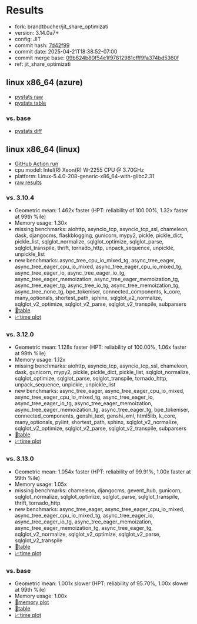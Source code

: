 # Results

- fork: brandtbucher/jit_share_optimizati
- version: 3.14.0a7+
- config: JIT
- commit hash: [7d42f99](https://github.com/brandtbucher/cpython/commit/7d42f99)
- commit date: 2025-04-21T18:38:52-07:00
- commit merge base: [09b624b80f54e1f97812981cfff9fa374bd5360f](https://github.com/python/cpython/commit/09b624b80f54e1f97812981cfff9fa374bd5360f)
- ref: jit_share_optimizati

## linux x86_64 (azure)

- [pystats raw](bm-20250421-azure-x86_64-brandtbucher-jit_share_optimizati-3.14.0a7%2B-7d42f99-pystats.json)
- [pystats table](bm-20250421-azure-x86_64-brandtbucher-jit_share_optimizati-3.14.0a7%2B-7d42f99-pystats.md)

### vs. base

- [pystats diff](bm-20250421-azure-x86_64-brandtbucher-jit_share_optimizati-3.14.0a7%2B-7d42f99-pystats-vs-base.md)

## linux x86_64 (linux)

- [GitHub Action run](https://github.com/faster-cpython/benchmarking/actions/runs/14584839856)
- cpu model: Intel(R) Xeon(R) W-2255 CPU @ 3.70GHz
- platform: Linux-5.4.0-208-generic-x86_64-with-glibc2.31
- [raw results](bm-20250421-linux-x86_64-brandtbucher-jit_share_optimizati-3.14.0a7%2B-7d42f99.json)

### vs. 3.10.4

- Geometric mean: 1.462x faster (HPT: reliability of 100.00%, 1.32x faster at 99th %ile)
- Memory usage: 1.30x
- missing benchmarks: aiohttp, asyncio_tcp, asyncio_tcp_ssl, chameleon, dask, djangocms, flaskblogging, gunicorn, mypy2, pickle, pickle_dict, pickle_list, sqlglot_normalize, sqlglot_optimize, sqlglot_parse, sqlglot_transpile, thrift, tornado_http, unpack_sequence, unpickle, unpickle_list
- new benchmarks: async_tree_cpu_io_mixed_tg, async_tree_eager, async_tree_eager_cpu_io_mixed, async_tree_eager_cpu_io_mixed_tg, async_tree_eager_io, async_tree_eager_io_tg, async_tree_eager_memoization, async_tree_eager_memoization_tg, async_tree_eager_tg, async_tree_io_tg, async_tree_memoization_tg, async_tree_none_tg, bpe_tokeniser, connected_components, k_core, many_optionals, shortest_path, sphinx, sqlglot_v2_normalize, sqlglot_v2_optimize, sqlglot_v2_parse, sqlglot_v2_transpile, subparsers
- [📄table](bm-20250421-linux-x86_64-brandtbucher-jit_share_optimizati-3.14.0a7%2B-7d42f99-vs-3.10.4.md)
- [📈time plot](bm-20250421-linux-x86_64-brandtbucher-jit_share_optimizati-3.14.0a7%2B-7d42f99-vs-3.10.4.svg)

### vs. 3.12.0

- Geometric mean: 1.128x faster (HPT: reliability of 100.00%, 1.06x faster at 99th %ile)
- Memory usage: 1.12x
- missing benchmarks: aiohttp, asyncio_tcp, asyncio_tcp_ssl, chameleon, dask, gunicorn, mypy2, pickle, pickle_dict, pickle_list, sqlglot_normalize, sqlglot_optimize, sqlglot_parse, sqlglot_transpile, tornado_http, unpack_sequence, unpickle, unpickle_list
- new benchmarks: async_tree_eager, async_tree_eager_cpu_io_mixed, async_tree_eager_cpu_io_mixed_tg, async_tree_eager_io, async_tree_eager_io_tg, async_tree_eager_memoization, async_tree_eager_memoization_tg, async_tree_eager_tg, bpe_tokeniser, connected_components, genshi_text, genshi_xml, html5lib, k_core, many_optionals, pylint, shortest_path, sphinx, sqlglot_v2_normalize, sqlglot_v2_optimize, sqlglot_v2_parse, sqlglot_v2_transpile, subparsers
- [📄table](bm-20250421-linux-x86_64-brandtbucher-jit_share_optimizati-3.14.0a7%2B-7d42f99-vs-3.12.0.md)
- [📈time plot](bm-20250421-linux-x86_64-brandtbucher-jit_share_optimizati-3.14.0a7%2B-7d42f99-vs-3.12.0.svg)

### vs. 3.13.0

- Geometric mean: 1.054x faster (HPT: reliability of 99.91%, 1.00x faster at 99th %ile)
- Memory usage: 1.05x
- missing benchmarks: chameleon, djangocms, gevent_hub, gunicorn, sqlglot_normalize, sqlglot_optimize, sqlglot_parse, sqlglot_transpile, thrift, tornado_http
- new benchmarks: async_tree_eager, async_tree_eager_cpu_io_mixed, async_tree_eager_cpu_io_mixed_tg, async_tree_eager_io, async_tree_eager_io_tg, async_tree_eager_memoization, async_tree_eager_memoization_tg, async_tree_eager_tg, sqlglot_v2_normalize, sqlglot_v2_optimize, sqlglot_v2_parse, sqlglot_v2_transpile
- [📄table](bm-20250421-linux-x86_64-brandtbucher-jit_share_optimizati-3.14.0a7%2B-7d42f99-vs-3.13.0.md)
- [📈time plot](bm-20250421-linux-x86_64-brandtbucher-jit_share_optimizati-3.14.0a7%2B-7d42f99-vs-3.13.0.svg)

### vs. base

- Geometric mean: 1.001x slower (HPT: reliability of 95.70%, 1.00x slower at 99th %ile)
- Memory usage: 1.00x
- [🧠memory plot](bm-20250421-linux-x86_64-brandtbucher-jit_share_optimizati-3.14.0a7%2B-7d42f99-vs-base-mem.svg)
- [📄table](bm-20250421-linux-x86_64-brandtbucher-jit_share_optimizati-3.14.0a7%2B-7d42f99-vs-base.md)
- [📈time plot](bm-20250421-linux-x86_64-brandtbucher-jit_share_optimizati-3.14.0a7%2B-7d42f99-vs-base.svg)

